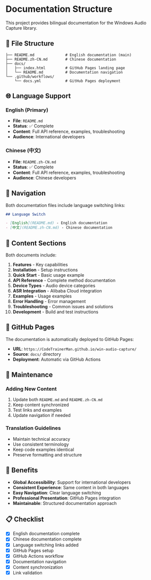 # Documentation Structure

This project provides bilingual documentation for the Windows Audio Capture library.

## 📁 File Structure

```
├── README.md              # English documentation (main)
├── README.zh-CN.md        # Chinese documentation
├── docs/
│   ├── index.html         # GitHub Pages landing page
│   └── README.md          # Documentation navigation
└── .github/workflows/
    └── docs.yml           # GitHub Pages deployment
```

## 🌐 Language Support

### English (Primary)
- **File**: `README.md`
- **Status**: ✅ Complete
- **Content**: Full API reference, examples, troubleshooting
- **Audience**: International developers

### Chinese (中文)
- **File**: `README.zh-CN.md`
- **Status**: ✅ Complete
- **Content**: Full API reference, examples, troubleshooting
- **Audience**: Chinese developers

## 🔗 Navigation

Both documentation files include language switching links:

```markdown
## Language Switch

- [English](README.md) - English documentation
- [中文](README.zh-CN.md) - Chinese documentation
```

## 📖 Content Sections

Both documents include:

1. **Features** - Key capabilities
2. **Installation** - Setup instructions
3. **Quick Start** - Basic usage example
4. **API Reference** - Complete method documentation
5. **Device Types** - Audio device categories
6. **ASR Integration** - Alibaba Cloud integration
7. **Examples** - Usage examples
8. **Error Handling** - Error management
9. **Troubleshooting** - Common issues and solutions
10. **Development** - Build and test instructions

## 🚀 GitHub Pages

The documentation is automatically deployed to GitHub Pages:

- **URL**: `https://CodeTrainerMan.github.io/win-audio-capture/`
- **Source**: `docs/` directory
- **Deployment**: Automatic via GitHub Actions

## 📝 Maintenance

### Adding New Content

1. Update both `README.md` and `README.zh-CN.md`
2. Keep content synchronized
3. Test links and examples
4. Update navigation if needed

### Translation Guidelines

- Maintain technical accuracy
- Use consistent terminology
- Keep code examples identical
- Preserve formatting and structure

## 🎯 Benefits

- **Global Accessibility**: Support for international developers
- **Consistent Experience**: Same content in both languages
- **Easy Navigation**: Clear language switching
- **Professional Presentation**: GitHub Pages integration
- **Maintainable**: Structured documentation approach

## 📋 Checklist

- [x] English documentation complete
- [x] Chinese documentation complete
- [x] Language switching links added
- [x] GitHub Pages setup
- [x] GitHub Actions workflow
- [x] Documentation navigation
- [x] Content synchronization
- [x] Link validation 